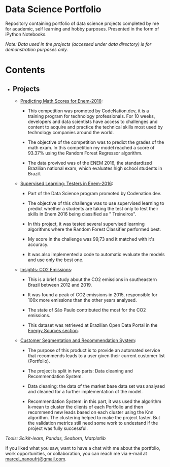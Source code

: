 # Data Science Portfolio

Repository containing portfolio of data science projects completed by me for academic, self learning and hobby purposes. Presented in the form of iPython Notebooks.

*Note: Data used in the projects (accessed under data directory) is for demonstration purposes only.*

# Contents

* ## Projects
    * [Predicting Math Scores for Enem-2016](https://github.com/MarcelRocha/portfolio_data_science/tree/master/enem_regression): 
      
      * This competition was promoted by CodeNation.dev, it is a training program for technology professionals. For 10 weeks, developers and data scientists have access to challenges and content to acquire and practice the technical skills most used by technology companies around the world.

      * The objective of the competition was to predict the grades of the math exam. In this competition my model reached a score of 93.37% using the Random Forest Regressor algorithm.

      * The data provived was of the ENEM 2016, the standardized Brazilian national exam, which evaluates high school students in Brazil.
    
    * [Supervised Learning: Testers in Enem-2016](https://github.com/MarcelRocha/portfolio_data_science/tree/master/enem_classification): 
      
      * Part of the Data Science program promoted by Codenation.dev.
      
      * The objective of this challenge was to use supervised learning to predict whether a students are taking the test only to test their skills in Enem 2016 being classified as " Treineiros".
      
      * In this project, it was tested several supervised learning algorithms where the Random Forest Classifier performed best.
      
      * My score in the challenge was 99,73 and it matched with it's accuracy.
      
      * It was also implemented a code to automatic evaluate the models and use only the best one. 
 
    * [Insights: CO2 Emissions](https://github.com/MarcelRocha/portfolio_data_science/tree/master/Insight_co2_emissions):
      
      * This is a brief study about the CO2 emissions in southeastern Brazil between 2012 and 2019.
      
      * It was found a peak of CO2 emissions in 2015, responsible for 100x more emissions than the other years analysed. 
      
      * The state of São Paulo contributed the most for the CO2 emissions.
      
      * This dataset was retrieved at Brazilian Open Data Portal in the [Energy Sources section](http://dados.gov.br/dataset/fontes-energeticas).
     
    * [Customer Segmentation and Recommendation System](https://github.com/MarcelRocha/portfolio_data_science/tree/master/recommendation%20system): 
     
      * The purpose of this product is to provide an automated service that recommends leads to a user given their current customer list (Portfolio).
      
      * The project is split in two parts: Data cleaning and Recommendation System.
      
      * Data cleaning: the data of the market base data set was analysed and cleaned for a further implementation of the model.
      
      * Recommendation System: in this part, it was used the algorithm k-mean to cluster the clients of each Portfolio and then recommend new leads based on each cluster using the Knn algorithm. The clustering helped to make the project faster. But the validation metrics still need some work to undestand if the project was fully successful.
    
*Tools: Scikit-learn, Pandas, Seaborn, Matplotlib*

If you liked what you saw, want to have a chat with me about the portfolio, work opportunities, or collaboration, you can reach me via e-mail at marcel_nanoufrj@gmail.com.
